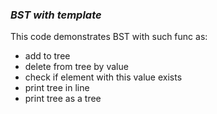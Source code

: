 ### _BST with template_ ###    

  This code demonstrates BST with such func as:
+ add to tree
+ delete from tree by value
+ check if element with this value exists
+ print tree in line
+ print tree as a tree

